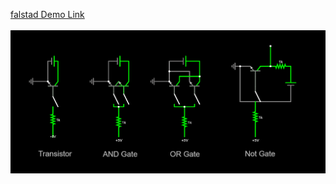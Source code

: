 <a href="https://www.falstad.com/circuit/circuitjs.html?ctz=CQAgjCAMB0l3BWEBOWkwHYwGYeIExgAcECAbCEgpJQKYC0YYAUAC4jbYVgAsPHXcGHxRwIej2gYikTuWT5CCIiqjRCyMmR7ZIGaTybFucEABNaAMwCGAVwA2rNpXxFwfF26YiaEevnVkIixMRQQwWQxkJBh8dFcifH0eImQMMkRwUwsbBycAcw44oREkkW9RSGYAJQEKfHI6jkh+GhoeGhjK6ARmACcmuLdOesbfeGYANyL24YQRFMqQDsolmF6AdxmS7cWqrex5ncOFtyqAZybefhGQIdEIG3tz2mdyXw93nd9xAPwgkIYMIRCKQCixeIqJIYFJpBDINJZGg5OyOKaUYTLNwIdJYpYrLptHrMLY4iiLMnfEkY040qm1BAeBoURk3Fr4zprYkDVl3Rq8xStJEXTzufjzLwKB4gJ4vZiXL7XSgZcBSn6y16k1yqkS8sBq6l6qWKg2kjz63VM-CtZiFcLlTE8bTfKDMAAey2QN2oIAy2A4CH9-GtIAAggA5AAiAB1zgBxaysV4e-40bA8ZAcaIBhZ3fgAFT61gAducAJbnVgAez66Iw7MWMlmHNWbTUvXYQI+-C7Lr8kmkskOZAUSlS-ti+q0Oj0BgiWAwSPMVlRTk7RH4SoMffEA5kchHijAymCag0090+g33hMyJXeWp9c3mKfIBkrq26S8L7Ibnf+xAV93y-N82kfQQKgwQRNA-QDoIoJsUHBalEIqRCYIA19FiAsCtnQhDTD2R8jgtQCjkFWCMBIqVt1IzDilIqjygNS5aI8Wi1TEDV5UAhj2IYzjHmsZ5XgGJi+QocSKPGOAajI0pGnE3QhXaTk23Wd1ALBAMaEQw4gzzEAAHlqljBMk1tLTnxEMhGgqMD2DSCgYKc30hX7KR90OfUn3wLgfHUKdtF0cIyHTHh9CXFEH0KBQ3GdZBMWdXCUG1BKVWS6k4rc1KvFxADXJc3FhDOLKpWdCIQ0ygZKv4CrIFUZLhWpWqctasDpgiVRMBMRqVOWNTuk2XLwGKhq8uQgZXNI1zmQeCZalmxpXOUltCXbHjpu1abBJlYS5Q9L1-XTTMImwTMTmWQzwyrVgzMTV4gA">falstad Demo Link</a></br></br>
<img src="image.png" title="Schematic">
